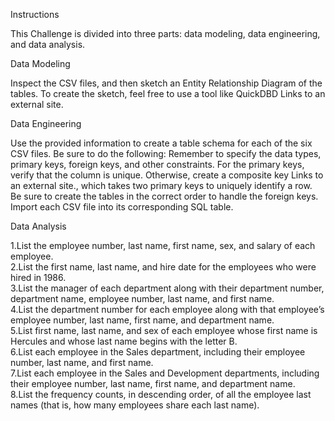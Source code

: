 Instructions

This Challenge is divided into three parts: data modeling, data engineering, and data analysis.  

Data Modeling

Inspect the CSV files, and then sketch an Entity Relationship Diagram of the tables. To create the sketch, feel free to use a tool like QuickDBD Links to an external site.  

Data Engineering

Use the provided information to create a table schema for each of the six CSV files. Be sure to do the following:
Remember to specify the data types, primary keys, foreign keys, and other constraints.
For the primary keys, verify that the column is unique. Otherwise, create a composite key Links to an external site., which takes two primary keys to uniquely identify a row.
Be sure to create the tables in the correct order to handle the foreign keys.
Import each CSV file into its corresponding SQL table.  


Data Analysis  

1.List the employee number, last name, first name, sex, and salary of each employee.   
2.List the first name, last name, and hire date for the employees who were hired in 1986.  
3.List the manager of each department along with their department number, department name, employee number, last name, and first name.    
4.List the department number for each employee along with that employee’s employee number, last name, first name, and department name.  
5.List first name, last name, and sex of each employee whose first name is Hercules and whose last name begins with the letter B.  
6.List each employee in the Sales department, including their employee number, last name, and first name.  
7.List each employee in the Sales and Development departments, including their employee number, last name, first name, and department name.  
8.List the frequency counts, in descending order, of all the employee last names (that is, how many employees share each last name).  


